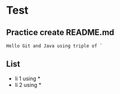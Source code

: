# Test
## Practice create README.md
``` 
Hello Git and Java using triple of `
```
## List
* li 1 using *
* li 2 using *
